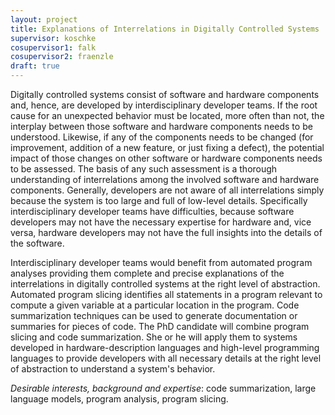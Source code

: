 ```yaml
---
layout: project
title: Explanations of Interrelations in Digitally Controlled Systems 
supervisor: koschke
cosupervisor1: falk
cosupervisor2: fraenzle
draft: true
---
```


Digitally controlled systems consist of software and hardware
components and, hence, are developed by interdisciplinary developer
teams. If the root cause for an unexpected behavior must be located,
more often than not, the interplay between those software and hardware
components needs to be understood. Likewise, if any of the components
needs to be changed (for improvement, addition of a new feature, or just fixing
a defect), the potential impact of those changes on other software or
hardware components needs to be assessed. The basis of any such
assessment is a thorough understanding of interrelations among the
involved software and hardware components. Generally, developers are
not aware of all interrelations simply because the system is too large
and full of low-level details. Specifically interdisciplinary
developer teams have difficulties, because software developers may not
have the necessary expertise for hardware and, vice versa, hardware
developers may not have the full insights into the details of the
software.

Interdisciplinary developer teams would benefit from automated program
analyses providing them complete and precise explanations of the
interrelations in digitally controlled systems at the right level of
abstraction. Automated program slicing identifies all statements in a
program relevant to compute a given variable at a particular location
in the program. Code summarization techniques can be used to generate
documentation or summaries for pieces of code. The PhD candidate will
combine program slicing and code summarization. She or he will apply
them to systems developed in hardware-description languages and
high-level programming languages to provide developers with all
necessary details at the right level of abstraction to understand a
system's behavior. 

<em>Desirable interests, background and expertise</em>:
code summarization, large language models, program analysis, program slicing. 